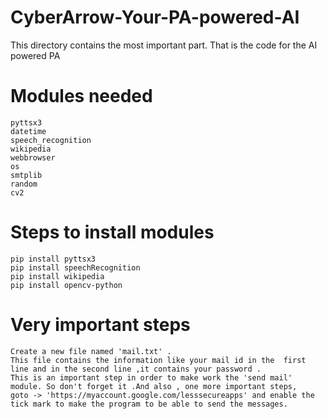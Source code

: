 # CyberArrow-Your-PA-powered-AI
This directory contains the most important part. That is the code for the AI powered PA
# Modules needed
    pyttsx3 
    datetime 
    speech_recognition 
    wikipedia 
    webbrowser  
    os
    smtplib
    random
    cv2  
# Steps to install modules 

    pip install pyttsx3 
    pip install speechRecognition
    pip install wikipedia 
    pip install opencv-python
# Very important steps
    Create a new file named 'mail.txt' . 
    This file contains the information like your mail id in the  first line and in the second line ,it contains your password .
    This is an important step in order to make work the 'send mail' module. So don't forget it .And also , one more important steps, 
    goto -> 'https://myaccount.google.com/lesssecureapps' and enable the tick mark to make the program to be able to send the messages.
 
  
 
